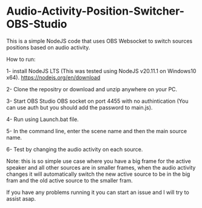 # Audio-Activity-Position-Switcher-OBS-Studio
 This is a simple NodeJS code that uses OBS Websocket to switch sources positions based on audio activity.

How to run:

1- install NodeJS LTS (This was tested using NodeJS v20.11.1 on Windows10 x64).  https://nodejs.org/en/download

2- Clone the repositry or download and unzip anywhere on your PC.

3- Start OBS Studio OBS socket on port 4455 with no authintication (You can use auth but you should add the password to main.js).

4- Run using Launch.bat file.

5- In the command line, enter the scene name and then the main source name.

6- Test by changing the audio activity on each source.


Note: this is so simple use case where you have a big frame for the active speaker and all other sources are in smaller frames, when the audio activity changes it will automatically switch the new active source to be in the big fram and the old active source to the smaller fram.

If you have any problems running it you can start an issue and I will try to assist asap.
